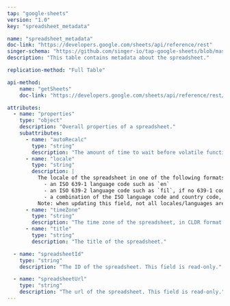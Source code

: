 ```yaml
---
tap: "google-sheets"
version: "1.0"
key: "spreadsheet_metadata"

name: "spreadsheet_metadata"
doc-link: "https://developers.google.com/sheets/api/reference/rest"
singer-schema: "https://github.com/singer-io/tap-google-sheets/blob/master/tap_google_sheets/schemas/spreadsheet_metadata.json"
description: "This table contains metadata about the spreadsheet."

replication-method: "Full Table"

api-method:
    name: "getSheets"
    doc-link: "https://developers.google.com/sheets/api/reference/rest/v4/spreadsheets/sheets#top_of_page"

attributes:
  - name: "properties"
    type: "object"
    description: "Overall properties of a spreadsheet."
    subattributes:
      - name: "autoRecalc"
        type: "string"
        description: "The amount of time to wait before volatile functions are recalculated."
      - name: "locale"
        type: "string"
        description: |
          The locale of the spreadsheet in one of the following formats:
            - an ISO 639-1 language code such as `en`
            - an ISO 639-2 language code such as `fil`, if no 639-1 code exists
            - a combination of the ISO language code and country code, such as `en_US`
          Note: when updating this field, not all locales/languages are supported.
      - name: "timeZone"
        type: "string"
        description: "The time zone of the spreadsheet, in CLDR format such as `America/New_York`. If the time zone isn't recognized, this may be a custom time zone such as `GMT-07:00`."
      - name: "title"
        type: "string"
        description: "The title of the spreadsheet."

  - name: "spreadsheetId"
    type: "string"
    description: "The ID of the spreadsheet. This field is read-only."

  - name: "spreadsheetUrl"
    type: "string"
    description: "The url of the spreadsheet. This field is read-only."
---
```

